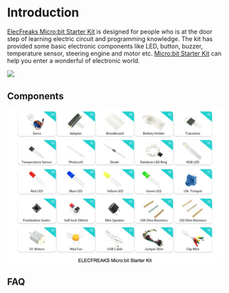 # Introduction

[ElecFreaks Micro:bit Starter Kit](https://shop.elecfreaks.com/products/elecfreaks-micro-bit-starter-kit?_pos=2&_sid=fc5b895f2&_ss=r) is designed for people who is at the door step of learning electric circuit and programming knowledge. 
The kit has provided some basic electronic components like LED, button, buzzer, temperature sensor, steering engine and motor etc. 
[Micro:bit Starter Kit](https://shop.elecfreaks.com/products/elecfreaks-micro-bit-starter-kit?_pos=2&_sid=fc5b895f2&_ss=r)  can help you enter a wonderful of electronic world.

![](./images/XpixeEF.jpg)

## Components

![](./images/Micro-bit-Starter-Kit-01.png)

## FAQ

